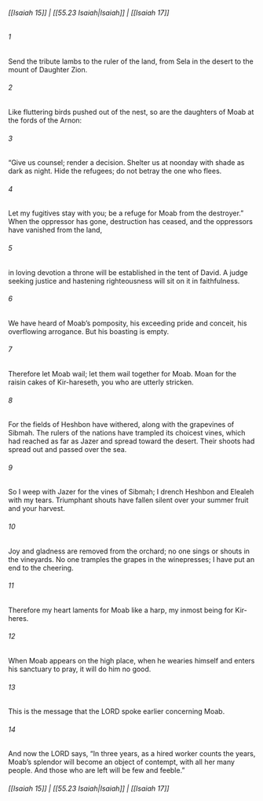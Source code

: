
###### [[Isaiah 15]] | [[55.23 Isaiah|Isaiah]] | [[Isaiah 17]]

###### 1
Send the tribute lambs to the ruler of the land, from Sela in the desert to the mount of Daughter Zion.
###### 2
Like fluttering birds pushed out of the nest, so are the daughters of Moab at the fords of the Arnon:
###### 3
“Give us counsel; render a decision. Shelter us at noonday with shade as dark as night. Hide the refugees; do not betray the one who flees.
###### 4
Let my fugitives stay with you; be a refuge for Moab from the destroyer.” When the oppressor has gone, destruction has ceased, and the oppressors have vanished from the land,
###### 5
in loving devotion a throne will be established in the tent of David. A judge seeking justice and hastening righteousness will sit on it in faithfulness.
###### 6
We have heard of Moab’s pomposity, his exceeding pride and conceit, his overflowing arrogance. But his boasting is empty.
###### 7
Therefore let Moab wail; let them wail together for Moab. Moan for the raisin cakes of Kir-hareseth, you who are utterly stricken.
###### 8
For the fields of Heshbon have withered, along with the grapevines of Sibmah. The rulers of the nations have trampled its choicest vines, which had reached as far as Jazer and spread toward the desert. Their shoots had spread out and passed over the sea.
###### 9
So I weep with Jazer for the vines of Sibmah; I drench Heshbon and Elealeh with my tears. Triumphant shouts have fallen silent over your summer fruit and your harvest.
###### 10
Joy and gladness are removed from the orchard; no one sings or shouts in the vineyards. No one tramples the grapes in the winepresses; I have put an end to the cheering.
###### 11
Therefore my heart laments for Moab like a harp, my inmost being for Kir-heres.
###### 12
When Moab appears on the high place, when he wearies himself and enters his sanctuary to pray, it will do him no good.
###### 13
This is the message that the LORD spoke earlier concerning Moab.
###### 14
And now the LORD says, “In three years, as a hired worker counts the years, Moab’s splendor will become an object of contempt, with all her many people. And those who are left will be few and feeble.”

###### [[Isaiah 15]] | [[55.23 Isaiah|Isaiah]] | [[Isaiah 17]]
